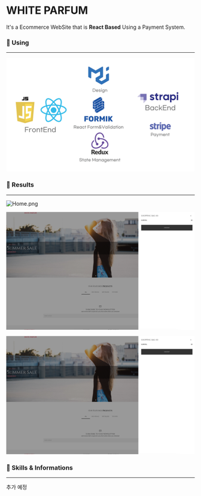 # WHITE PARFUM

It's a Ecommerce WebSite that is **React Based** Using a Payment System.

### 🔧 Using

---

![프로젝트_기술 트랙.jpg](/client//src/assets/explain/%ED%94%84%EB%A1%9C%EC%A0%9D%ED%8A%B8_%EA%B8%B0%EC%88%A0%20%ED%8A%B8%EB%9E%99.jpg)

### 🎇 Results

---

![Home.png](/client//src/assets/explain/Home.png)

![ShoppingBag.png](/client//src/assets/explain/ShoppingBag.png)

![Address.png](/client/src/assets/explain/ShoppingBag.png)

### 📄 Skills & Informations

---

추가 예정
